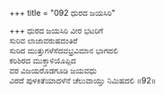 +++
title = "092 ಧುರದ ಜಯಸಿರಿ"

+++
ಧುರದ ಜಯಸಿರಿ ವೀರ ಭಟರಿಗೆ  
ಸುರಿವ ಲಾಜಾವರುಷದಂತಿರೆ  
ಸುರಿದ ಮುತ್ತುಗಳೆಸೆದವಭ್ರವಿಮಾನ ಭಾಗದಲಿ  
ಕರಿಶಿರದ ಮುಕ್ತಾಳಿಯೊಪ್ಪಿದ  
ವರ ವಿಜಯರೊಡಗೂಡಿ ಜಯವಧು  
ವಿರದೆ ಪುಳಕಿತೆಯಾದಳೆನೆ ಚೆಲುವಾಯ್ತು ನಿಮಿಷದಲಿ     ॥92॥